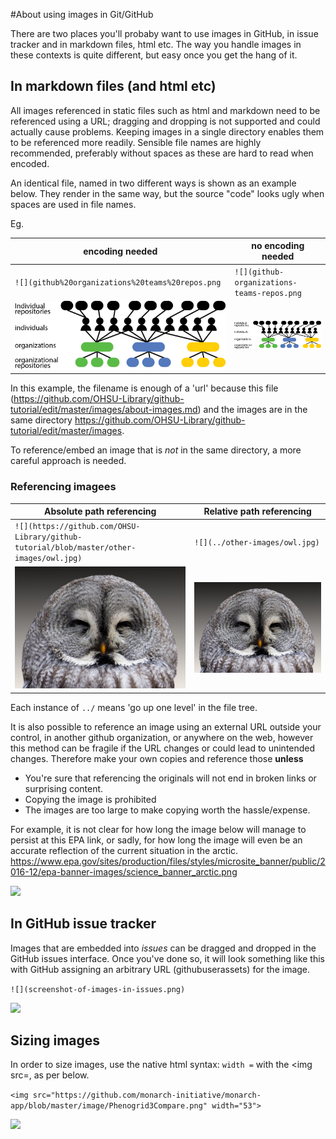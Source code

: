 #About using images in Git/GitHub

There are two places you'll probaby want to use images in GitHub, in issue tracker and in markdown files, html etc. 
The way you handle images in these contexts is quite different, but easy once you get the hang of it.


## In markdown files (and html etc)
All images referenced in static files such as html and markdown need to be referenced using a URL; dragging and dropping is not supported and could actually cause problems. Keeping images in a single directory enables them to be referenced more readily. Sensible file names are highly recommended, preferably without spaces as these are hard to read when encoded.

An identical file, named in two different ways is shown as an example below.
They render in the same way, but the source "code" looks ugly when spaces are used in file names.

Eg. 

| encoding needed | no encoding needed |
| ------------------ | ----------- |
| `![](github%20organizations%20teams%20repos.png` | `![](github-organizations-teams-repos.png`|
| ![](github%20organizations%20teams%20repos.png) | ![](github-organizations-teams-repos.png)|

In this example, the filename is enough of a 'url' because this file (https://github.com/OHSU-Library/github-tutorial/edit/master/images/about-images.md) and the images are in the same directory https://github.com/OHSU-Library/github-tutorial/edit/master/images.

To reference/embed an image that is *not* in the same directory, a more careful approach is needed.

### Referencing imagees

| Absolute path referencing | Relative path referencing|
|-----------------------------|---------------------------|
|`![](https://github.com/OHSU-Library/github-tutorial/blob/master/other-images/owl.jpg)`|`![](../other-images/owl.jpg)`|
|![](https://github.com/OHSU-Library/github-tutorial/blob/master/other-images/owl.jpg)|![](../other-images/owl.jpg)|



Each instance of `../` means 'go up one level' in the file tree.

It is also possible to reference an image using an external URL outside your control, in another github organization, or anywhere on the web, however this method can be fragile if the URL changes or could lead to unintended changes. Therefore make your own copies and reference those **unless** 
 - You're  sure that referencing the originals will not end in broken links or surprising content. 
 - Copying the image is prohibited 
 - The images are too large to make copying worth the hassle/expense.
 
For example, it is not clear for how long the image below will manage to persist at this EPA link, or sadly, for how long the image will even be an accurate reflection of the current situation in the arctic. https://www.epa.gov/sites/production/files/styles/microsite_banner/public/2016-12/epa-banner-images/science_banner_arctic.png
 
 ![](https://www.epa.gov/sites/production/files/styles/microsite_banner/public/2016-12/epa-banner-images/science_banner_arctic.png)
 
 

## In GitHub issue tracker

Images that are embedded into *issues* can be dragged and dropped in the GitHub issues interface.
Once you've done so, it will look something like this with GitHub assigning an arbitrary URL (githubuserassets) for the image.

````![](screenshot-of-images-in-issues.png) ````

![](screenshot-of-images-in-issues.png)


## Sizing images

In order to size images, use the native html syntax: ````width =```` with the <img src=, as per below.

````<img src="https://github.com/monarch-initiative/monarch-app/blob/master/image/Phenogrid3Compare.png" width="53">````

<img src="https://github.com/monarch-initiative/monarch-app/blob/master/image/Phenogrid3Compare.png" width="53">


